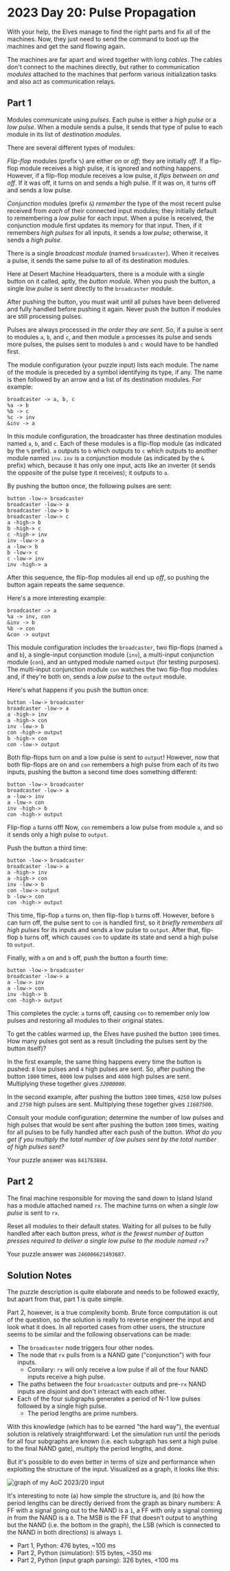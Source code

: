# 2023 Day 20: Pulse Propagation

With your help, the Elves manage to find the right parts and fix all of the machines. Now, they just need to send the command to boot up the machines and get the sand flowing again.

The machines are far apart and wired together with long _cables_. The cables don't connect to the machines directly, but rather to communication _modules_ attached to the machines that perform various initialization tasks and also act as communication relays.

## Part 1

Modules communicate using _pulses_. Each pulse is either a _high pulse_ or a _low pulse_. When a module sends a pulse, it sends that type of pulse to each module in its list of _destination modules_.

There are several different types of modules:

_Flip-flop_ modules (prefix `%`) are either _on_ or _off_; they are initially _off_. If a flip-flop module receives a high pulse, it is ignored and nothing happens. However, if a flip-flop module receives a low pulse, it _flips between on and off_. If it was off, it turns on and sends a high pulse. If it was on, it turns off and sends a low pulse.

_Conjunction_ modules (prefix `&`) _remember_ the type of the most recent pulse received from _each_ of their connected input modules; they initially default to remembering a _low pulse_ for each input. When a pulse is received, the conjunction module first updates its memory for that input. Then, if it remembers _high pulses_ for all inputs, it sends a _low pulse_; otherwise, it sends a _high pulse_.

There is a single _broadcast module_ (named `broadcaster`). When it receives a pulse, it sends the same pulse to all of its destination modules.

Here at Desert Machine Headquarters, there is a module with a single button on it called, aptly, the _button module_. When you push the button, a single _low pulse_ is sent directly to the `broadcaster` module.

After pushing the button, you must wait until all pulses have been delivered and fully handled before pushing it again. Never push the button if modules are still processing pulses.

Pulses are always processed _in the order they are sent_. So, if a pulse is sent to modules `a`, `b`, and `c`, and then module `a` processes its pulse and sends more pulses, the pulses sent to modules `b` and `c` would have to be handled first.

The module configuration (your puzzle input) lists each module. The name of the module is preceded by a symbol identifying its type, if any. The name is then followed by an arrow and a list of its destination modules. For example:

    broadcaster -> a, b, c
    %a -> b
    %b -> c
    %c -> inv
    &inv -> a
    

In this module configuration, the broadcaster has three destination modules named `a`, `b`, and `c`. Each of these modules is a flip-flop module (as indicated by the `%` prefix). `a` outputs to `b` which outputs to `c` which outputs to another module named `inv`. `inv` is a conjunction module (as indicated by the `&` prefix) which, because it has only one input, acts like an inverter (it sends the opposite of the pulse type it receives); it outputs to `a`.

By pushing the button once, the following pulses are sent:

    button -low-> broadcaster
    broadcaster -low-> a
    broadcaster -low-> b
    broadcaster -low-> c
    a -high-> b
    b -high-> c
    c -high-> inv
    inv -low-> a
    a -low-> b
    b -low-> c
    c -low-> inv
    inv -high-> a
    

After this sequence, the flip-flop modules all end up _off_, so pushing the button again repeats the same sequence.

Here's a more interesting example:

    broadcaster -> a
    %a -> inv, con
    &inv -> b
    %b -> con
    &con -> output
    

This module configuration includes the `broadcaster`, two flip-flops (named `a` and `b`), a single-input conjunction module (`inv`), a multi-input conjunction module (`con`), and an untyped module named `output` (for testing purposes). The multi-input conjunction module `con` watches the two flip-flop modules and, if they're both on, sends a _low pulse_ to the `output` module.

Here's what happens if you push the button once:

    button -low-> broadcaster
    broadcaster -low-> a
    a -high-> inv
    a -high-> con
    inv -low-> b
    con -high-> output
    b -high-> con
    con -low-> output
    

Both flip-flops turn on and a low pulse is sent to `output`! However, now that both flip-flops are on and `con` remembers a high pulse from each of its two inputs, pushing the button a second time does something different:

    button -low-> broadcaster
    broadcaster -low-> a
    a -low-> inv
    a -low-> con
    inv -high-> b
    con -high-> output
    

Flip-flop `a` turns off! Now, `con` remembers a low pulse from module `a`, and so it sends only a high pulse to `output`.

Push the button a third time:

    button -low-> broadcaster
    broadcaster -low-> a
    a -high-> inv
    a -high-> con
    inv -low-> b
    con -low-> output
    b -low-> con
    con -high-> output
    

This time, flip-flop `a` turns on, then flip-flop `b` turns off. However, before `b` can turn off, the pulse sent to `con` is handled first, so it _briefly remembers all high pulses_ for its inputs and sends a low pulse to `output`. After that, flip-flop `b` turns off, which causes `con` to update its state and send a high pulse to `output`.

Finally, with `a` on and `b` off, push the button a fourth time:

    button -low-> broadcaster
    broadcaster -low-> a
    a -low-> inv
    a -low-> con
    inv -high-> b
    con -high-> output
    

This completes the cycle: `a` turns off, causing `con` to remember only low pulses and restoring all modules to their original states.

To get the cables warmed up, the Elves have pushed the button `1000` times. How many pulses got sent as a result (including the pulses sent by the button itself)?

In the first example, the same thing happens every time the button is pushed: `8` low pulses and `4` high pulses are sent. So, after pushing the button `1000` times, `8000` low pulses and `4000` high pulses are sent. Multiplying these together gives _`32000000`_.

In the second example, after pushing the button `1000` times, `4250` low pulses and `2750` high pulses are sent. Multiplying these together gives _`11687500`_.

Consult your module configuration; determine the number of low pulses and high pulses that would be sent after pushing the button `1000` times, waiting for all pulses to be fully handled after each push of the button. _What do you get if you multiply the total number of low pulses sent by the total number of high pulses sent?_

Your puzzle answer was `841763884`.

## Part 2

The final machine responsible for moving the sand down to Island Island has a module attached named `rx`. The machine turns on when a _single low pulse_ is sent to `rx`.

Reset all modules to their default states. Waiting for all pulses to be fully handled after each button press, _what is the fewest number of button presses required to deliver a single low pulse to the module named `rx`?_

Your puzzle answer was `246006621493687`.

## Solution Notes

The puzzle description is quite elaborate and needs to be followed exactly, but apart from that, part 1 is quite simple.

Part 2, however, is a true complexity bomb. Brute force computation is out of the question, so the solution is really to reverse engineer the input and look what it does. In all reported cases from other users, the structure seems to be similar and the following observations can be made:
- The `broadcaster` node triggers four other nodes.
- The node that `rx` pulls from is a NAND gate ("conjunction") with four inputs.
  - Corollary: `rx` will only receive a low pulse if all of the four NAND inputs receive a high pulse.
- The paths between the four `broadcaster` outputs and pre-`rx` NAND inputs are disjoint and don't interact with each other.
- Each of the four subgraphs generates a period of N-1 low pulses followed by a single high pulse.
  - The period lengths are prime numbers.

With this knowledge (which has to be earned "the hard way"), the eventual solution is relatively straightforward: Let the simulation run until the periods for all four subgraphs are known (i.e. each subgraph has sent a high pulse to the final NAND gate), multiply the period lengths, and done.

But it's possible to do even better in terms of size and performance when exploiting the structure of the input. Visualized as a graph, it looks like this:

![graph of my AoC 2023/20 input](graph.svg)

It's interesting to note (a) how simple the structure is, and (b) how the period lengths can be directly derived from the graph as binary numbers: A FF with a signal going out to the NAND is a `1`, a FF with only a signal coming _in_ from the NAND is a `0`. The MSB is the FF that doesn't output to anything but the NAND (i.e. the bottom in the graph), the LSB (which is connected to the NAND in both directions) is always `1`.

* Part 1, Python: 476 bytes, ~100 ms
* Part 2, Python (simulation): 515 bytes, ~350 ms
* Part 2, Python (input graph parsing): 326 bytes, <100 ms
